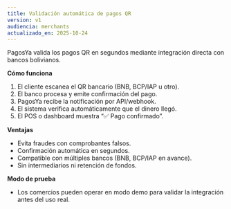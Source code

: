 ```yaml
---
title: Validación automática de pagos QR
version: v1
audiencia: merchants
actualizado_en: 2025-10-24
---
```


PagosYa valida los pagos QR en segundos mediante integración directa con bancos bolivianos.

**Cómo funciona**
1. El cliente escanea el QR bancario (BNB, BCP/IAP u otro).
2. El banco procesa y emite confirmación del pago.
3. PagosYa recibe la notificación por API/webhook.
4. El sistema verifica automáticamente que el dinero llegó.
5. El POS o dashboard muestra “✅ Pago confirmado”.

**Ventajas**
- Evita fraudes con comprobantes falsos.
- Confirmación automática en segundos.
- Compatible con múltiples bancos (BNB, BCP/IAP en avance).
- Sin intermediarios ni retención de fondos.

**Modo de prueba**
- Los comercios pueden operar en modo demo para validar la integración antes del uso real.
